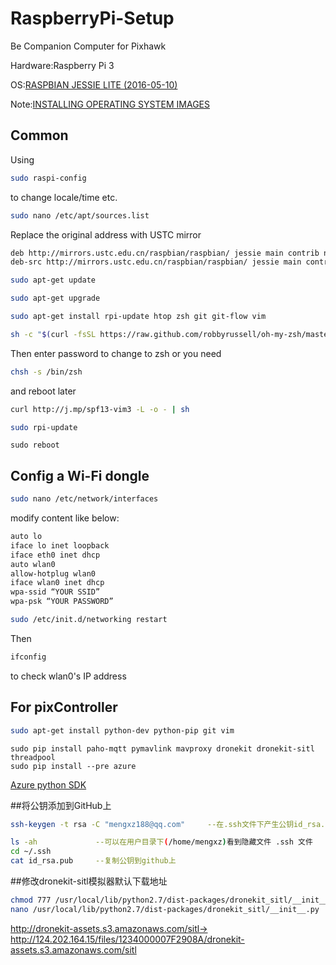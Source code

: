 # RaspberryPi-Setup
Be Companion Computer for Pixhawk

Hardware:Raspberry Pi 3

OS:[RASPBIAN JESSIE LITE (2016-05-10)](https://www.raspberrypi.org/downloads/raspbian/)

Note:[INSTALLING OPERATING SYSTEM IMAGES](https://www.raspberrypi.org/documentation/installation/installing-images/README.md)

## Common

Using

```bash
sudo raspi-config
```

to change locale/time etc.

```bash
sudo nano /etc/apt/sources.list
```

Replace the original address with USTC mirror

```bash
deb http://mirrors.ustc.edu.cn/raspbian/raspbian/ jessie main contrib non-free rpi
deb-src http://mirrors.ustc.edu.cn/raspbian/raspbian/ jessie main contrib non-free rpi
```

```bash
sudo apt-get update
```

```bash
sudo apt-get upgrade
```

```bash
sudo apt-get install rpi-update htop zsh git git-flow vim
```

```bash
sh -c "$(curl -fsSL https://raw.github.com/robbyrussell/oh-my-zsh/master/tools/install.sh)"
```

Then enter password to change to zsh or you need

```bash
chsh -s /bin/zsh
``` 

and reboot later

```bash
curl http://j.mp/spf13-vim3 -L -o - | sh
```

```bash
sudo rpi-update
```

```
sudo reboot
```

## Config a Wi-Fi dongle

```bash
sudo nano /etc/network/interfaces
```

modify content like below:

```bash
auto lo
iface lo inet loopback
iface eth0 inet dhcp
auto wlan0
allow-hotplug wlan0
iface wlan0 inet dhcp
wpa-ssid “YOUR SSID”
wpa-psk “YOUR PASSWORD”
```

```bash
sudo /etc/init.d/networking restart
```

Then

```bash
ifconfig
```

to check wlan0's IP address

## For pixController
```bash
sudo apt-get install python-dev python-pip git vim
```

```
sudo pip install paho-mqtt pymavlink mavproxy dronekit dronekit-sitl threadpool
sudo pip install --pre azure
```
[Azure python SDK](https://github.com/Azure/azure-sdk-for-python)

##将公钥添加到GitHub上
```bash
ssh-keygen -t rsa -C "mengxz188@qq.com"     --在.ssh文件下产生公钥id_rsa.,pub 和私钥id_rsa

ls -ah             --可以在用户目录下(/home/mengxz)看到隐藏文件 .ssh 文件
cd ~/.ssh 
cat id_rsa.pub     --复制公钥到github上
```
##修改dronekit-sitl模拟器默认下载地址
```bash
chmod 777 /usr/local/lib/python2.7/dist-packages/dronekit_sitl/__init__.py
nano /usr/local/lib/python2.7/dist-packages/dronekit_sitl/__init__.py
```
http://dronekit-assets.s3.amazonaws.com/sitl->
http://124.202.164.15/files/1234000007F2908A/dronekit-assets.s3.amazonaws.com/sitl



